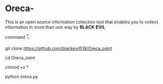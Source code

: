 # Oreca-
This is an open source information collection tool that enables you to collect information in more than one way  by 𝐁𝐋𝐀𝐂𝐊 𝐄𝐕𝐈𝐋

command 👇

git clone https://github.com/blackevil518/Oreca_osint

cd Oreca_osint

chmod +x *

python oreca.py
